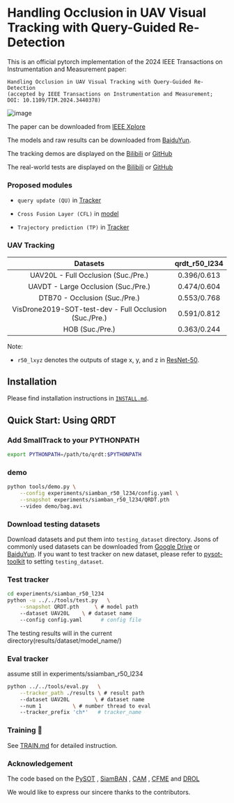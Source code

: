 # Handling Occlusion in UAV Visual Tracking with Query-Guided Re-Detection

This is an official pytorch implementation of the 2024 IEEE Transactions on Instrumentation and Measurement paper: 
```
Handling Occlusion in UAV Visual Tracking with Query-Guided Re-Detection
(accepted by IEEE Transactions on Instrumentation and Measurement; DOI: 10.1109/TIM.2024.3440378)
```

![image](https://github.com/xyl-507/QRDT/blob/master/figs/fig.jpg)

The paper can be downloaded from [IEEE Xplore](https://ieeexplore.ieee.org/document/10633268)

The models and raw results can be downloaded from [BaiduYun](https://pan.baidu.com/s/10G2rx4--6vWgGCHjKhWpHw?pwd=1234). 

The tracking demos are displayed on the [Bilibili](https://www.bilibili.com/video/BV1kN411n78y/) or [GitHub](https://github.com/xyl-507/QRDT/releases/tag/demo)

The real-world tests are displayed on the [Bilibili](https://www.bilibili.com/video/BV1krWSeaECZ/) or [GitHub](https://github.com/xyl-507/QRDT/releases/tag/demos)

### Proposed modules
- `query update (QU)` in [Tracker](https://github.com/xyl-507/QRDT/blob/master/siamban/tracker/siambanlt_tracker_template_KF.py)

- `Cross Fusion Layer (CFL)` in [model](https://github.com/xyl-507/QRDT/blob/master/siamban/models/cam.py)
  
- `Trajectory prediction (TP)` in [Tracker](https://github.com/xyl-507/QRDT/blob/master/siamban/tracker/siambanlt_tracker_template_KF.py)

### UAV Tracking

| Datasets | qrdt_r50_l234| 
| :--------------------: | :----------------: | 
| UAV20L - Full Occlusion (Suc./Pre.) | 0.396/0.613| 
| UAVDT - Large Occlusion (Suc./Pre.) | 0.474/0.604 |
| DTB70 - Occlusion (Suc./Pre.) | 0.553/0.768 |
| VisDrone2019-SOT-test-dev - Full Occlusion (Suc./Pre.) |0.591/0.812 |
| HOB (Suc./Pre.) | 0.363/0.244 |


Note:

-  `r50_lxyz` denotes the outputs of stage x, y, and z in [ResNet-50](https://arxiv.org/abs/1512.03385).

## Installation

Please find installation instructions in [`INSTALL.md`](INSTALL.md).

## Quick Start: Using QRDT

### Add SmallTrack to your PYTHONPATH

```bash
export PYTHONPATH=/path/to/qrdt:$PYTHONPATH
```


### demo

```bash
python tools/demo.py \
    --config experiments/siamban_r50_l234/config.yaml \
    --snapshot experiments/siamban_r50_l234/QRDT.pth
    --video demo/bag.avi
```

### Download testing datasets

Download datasets and put them into `testing_dataset` directory. Jsons of commonly used datasets can be downloaded from [Google Drive](https://drive.google.com/drive/folders/10cfXjwQQBQeu48XMf2xc_W1LucpistPI) or [BaiduYun](https://pan.baidu.com/s/1js0Qhykqqur7_lNRtle1tA#list/path=%2F). If you want to test tracker on new dataset, please refer to [pysot-toolkit](https://github.com/StrangerZhang/pysot-toolkit) to setting `testing_dataset`. 

### Test tracker

```bash
cd experiments/siamban_r50_l234
python -u ../../tools/test.py 	\
	--snapshot QRDT.pth 	\ # model path
	--dataset UAV20L 	\ # dataset name
	--config config.yaml	  # config file
```

The testing results will in the current directory(results/dataset/model_name/)

### Eval tracker

assume still in experiments/ssiamban_r50_l234

``` bash
python ../../tools/eval.py 	 \
	--tracker_path ./results \ # result path
	--dataset UAV20L        \ # dataset name
	--num 1 		 \ # number thread to eval
	--tracker_prefix 'ch*'   # tracker_name
```

###  Training :wrench:

See [TRAIN.md](TRAIN.md) for detailed instruction.


### Acknowledgement
The code based on the [PySOT](https://github.com/STVIR/pysot) , [SiamBAN](https://github.com/hqucv/siamban) ,
[CAM](https://dl.acm.org/doi/10.5555/3454287.3454647) , [CFME](https://ieeexplore.ieee.org/document/8880656) and [DROL](https://aaai.org/papers/13017-discriminative-and-robust-online-learning-for-siamese-visual-tracking/)

We would like to express our sincere thanks to the contributors.

